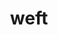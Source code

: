 ---
category: 4-letters
denotation: null
name: weft
reference_link: https://www.etymonline.com/word/weft
root_language: null
root_name: null
title: weft
type: free
word_sums:
- respelling: weft
  sum: 'Weft + '
---